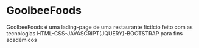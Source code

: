 # GoolbeeFoods
GoolbeeFoods é uma lading-page de uma restaurante fictício feito com as tecnologias HTML-CSS-JAVASCRIPT(JQUERY)-BOOTSTRAP para fins acadêmicos

